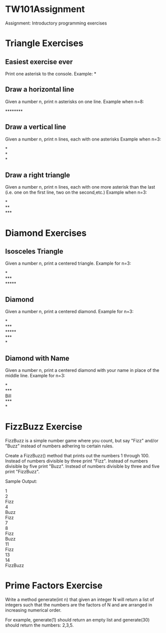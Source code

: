 # TW101Assignment
Assignment: Introductory programming exercises

Triangle Exercises
=================
Easiest exercise ever
----------------
Print one asterisk to the console.
Example:
\*

Draw a horizontal line
----------------

Given a number n, print n asterisks on one line.
Example when n=8:

\********

Draw a vertical line
----------------

Given a number n, print n lines, each with one asterisks
Example when n=3:

\*  
\*  
\*  

Draw a right triangle
----------------

Given a number n, print n lines, each with one more asterisk than the last (i.e. one on the first line, two on the second,etc.) 
Example when n=3:

\*  
\**  
\***  


Diamond Exercises
=================
Isosceles Triangle
----------------

Given a number n, print a centered triangle. Example for n=3:

  \*  
 \***  
\*****  

Diamond
--------
Given a number n, print a centered diamond. Example for n=3:

  \*   
 \***  
\*****  
 \***  
  \*

Diamond with Name
----------------

Given a number n, print a centered diamond with your name in place of the middle line. Example for n=3:

  \*  
 \***  
Bill  
 \***  
  \*

FizzBuzz Exercise
=================
FizzBuzz is a simple number game where you count, but say "Fizz" and/or "Buzz" instead of numbers adhering to certain rules.

Create a FizzBuzz() method that prints out the numbers 1 through 100.
Instead of numbers divisible by three print "Fizz".
Instead of numbers divisible by five print "Buzz".
Instead of numbers divisible by three and five print "FizzBuzz".

Sample Output:

1  
2  
Fizz  
4  
Buzz  
Fizz  
7  
8  
Fizz  
Buzz  
11  
Fizz  
13  
14  
FizzBuzz

Prime Factors Exercise
=================
Write a method generate(int n) that given an integer N will return a list of integers such that the numbers are the factors of N and are arranged in increasing numerical order.

For example, generate(1) should return an empty list and generate(30) should return the numbers: 2,3,5.
